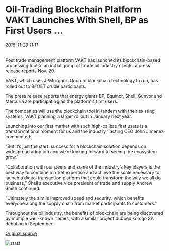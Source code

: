# Oil-Trading Blockchain Platform VAKT Launches With Shell, BP as First Users ...

###### 2018-11-29 11:11

Post trade management platform VAKT has launched its blockchain-based processing tool to an initial group of crude oil industry clients, a press release reports Nov. 29.

VAKT, which uses JPMorgan’s Quorum blockchain technology to run, has rolled out to BFOET crude participants.

The press release reports that energy giants BP, Equinor, Shell, Gunvor and Mercuria are participating as the platform’s first users.

The companies will use the blockchain tool in tandem with their existing systems, VAKT planning a larger rollout in January next year.

Launching into our first market with such high-calibre first users is a transformational moment for us and the industry,” acting CEO John Jimenez commented:

“But it’s just the start: success for a blockchain solution depends on widespread adoption and we’re looking forward to seeing the ecosystem grow.”

“Collaboration with our peers and some of the industry’s key players is the best way to combine market expertise and achieve the scale necessary to launch a digital transaction platform that could transform the way we all do business,” Shell’s executive vice president of trade and supply Andrew Smith continued:

“Ultimately the aim is improved speed and security, which benefits everyone along the supply chain from market participants to customers.”

Throughout the oil industry, the benefits of blockchain are being discovered by multiple well-known names, with a similar project dubbed komgo SA debuting in September.

[Original source](https://cointelegraph.com/news/oil-trading-blockchain-platform-vakt-launches-with-shell-bp-as-first-users)

![stats](https://c.statcounter.com/11760860/0/a89fa40b/1/ "stats")